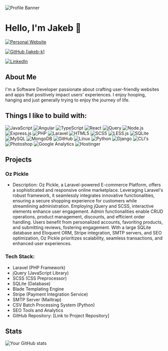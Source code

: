 ![Profile Banner](https://media.licdn.com/dms/image/D5616AQEvhyCMMuoF3g/profile-displaybackgroundimage-shrink_350_1400/0/1696035424976?e=1706745600&v=beta&t=WhCpEU_qLjKledx9Jxfg_wb3LYiLY93MoNlbR-IdVsU)

# Hello, I'm Jakeb 👋

[![Personal Website](https://img.shields.io/badge/Personal%20Website-jakebknowles.com-green?style=flat-square)](https://jakebknowles.com)

[![GitHub [jakeb-k]](https://img.shields.io/github/followers/jakeb-k?label=follow&style=social)](https://github.com/jakeb-k)

[![LinkedIn](https://img.shields.io/badge/LinkedIn-Connect-blue?style=flat-square&logo=linkedin&logoColor=blue)](https://www.linkedin.com/in/YourLinkedInProfile/)

## About Me

I'm a Software Developer passionate about crafting user-friendly websites and apps that positively impact users' experiences. I enjoy hooping, hanging and just generally trying to enjoy the journey of life.

## Things I like to build with:

![JavaScript](https://img.shields.io/badge/JavaScript-yellow?logo=javascript)
![Angular](https://img.shields.io/badge/Angular-red?logo=angular)
![TypeScript](https://img.shields.io/badge/TypeScript-blue?logo=typescript)
![React](https://img.shields.io/badge/React-blueviolet?logo=react)
![jQuery](https://img.shields.io/badge/jQuery-blue?logo=jquery)
![Node.js](https://img.shields.io/badge/Node.js-green?logo=node.js)
![Express.js](https://img.shields.io/badge/Express.js-lightgrey?logo=express)
![PHP](https://img.shields.io/badge/PHP-blueviolet?logo=php)
![Laravel](https://img.shields.io/badge/Laravel-red?logo=laravel)
![HTML5](https://img.shields.io/badge/HTML5-orange?logo=html5)
![SCSS](https://img.shields.io/badge/SCSS-pink?logo=sass)
![LESS.js](https://img.shields.io/badge/LESS.js-blue?logo=less)
![SQLite](https://img.shields.io/badge/SQLite-blue?logo=sqlite)
![MySQL](https://img.shields.io/badge/MySQL-blue?logo=mysql)
![MongoDB](https://img.shields.io/badge/MongoDB-green?logo=mongodb)
![GitHub](https://img.shields.io/badge/GitHub-black?logo=github)
![Linux](https://img.shields.io/badge/Linux-yellowgreen?logo=linux)
![Python](https://img.shields.io/badge/Python-blue?logo=python)
![Django](https://img.shields.io/badge/Django-green?logo=django)
![CLI's](https://img.shields.io/badge/CLI's-brightgreen?logo=command-line)
![Photoshop](https://img.shields.io/badge/Photoshop-informational?logo=adobe-photoshop)
![Google Analytics](https://img.shields.io/badge/Google%20Analytics-orange?logo=google-analytics)
![Hostinger](https://img.shields.io/badge/Hostinger-lightgrey?style=flat-square&logo=hostinger)

## Projects

### Oz Pickle

- Description: Oz Pickle, a Laravel-powered E-commerce Platform, offers a sophisticated and responsive online marketplace. Leveraging Laravel's robust framework, it seamlessly integrates innovative functionalities, ensuring a secure shopping experience for customers while streamlining administration. Employing jQuery and SCSS, interactive elements enhance user engagement. Admin functionalities enable CRUD operations, product management, discounts, and efficient order handling. Users benefit from personalized accounts, favoriting products, and submitting reviews, fostering engagement. With a large SQLite database and Eloquent ORM, Stripe integration, SMTP servers, and SEO optimization, Oz Pickle prioritizes scalability, seamless transactions, and enhanced user experiences.

### Tech Stack:

- Laravel (PHP Framework)
- jQuery (JavaScript Library)
- SCSS (CSS Preprocessor)
- SQLite (Database)
- Blade Templating Engine
- Stripe (Payment Integration Service)
- SMTP Server (Mailtrap)
- CSV Batch Processing System (Python)
- SEO Tools and Analytics
- GitHub Repository: [Link to Project Repository]

## Stats

![Your GitHub stats](https://github-readme-stats.vercel.app/api?username=jakeb-k&show_icons=true&theme=radical)
